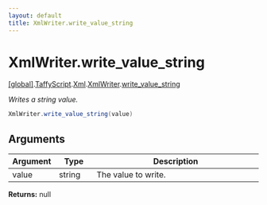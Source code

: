 ```yaml
---
layout: default
title: XmlWriter.write_value_string
---
```


# XmlWriter.write_value_string

[\[global\]]({{site.baseurl}}/docs/).[TaffyScript]({{site.baseurl}}/docs/TaffyScript/).[Xml]({{site.baseurl}}/docs/TaffyScript/Xml/).[XmlWriter]({{site.baseurl}}/docs/TaffyScript/Xml/XmlWriter/).[write_value_string]({{site.baseurl}}/docs/TaffyScript/Xml/XmlWriter/write_value_string/)

_Writes a string value._

```cs
XmlWriter.write_value_string(value)
```

## Arguments

<table>
  <col width="15%">
  <col width="15%">
  <thead>
    <tr>
      <th>Argument</th>
      <th>Type</th>
      <th>Description</th>
    </tr>
  </thead>
  <tbody>
    <tr>
      <td>value</td>
      <td>string</td>
      <td>The value to write.</td>
    </tr>
  </tbody>
</table>

**Returns:** null
